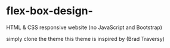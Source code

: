 # flex-box-design-
HTML &amp; CSS responsive website (no JavaScript and Bootstrap)

simply clone the theme 
this theme is inspired by (Brad Traversy)
